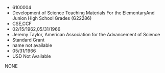 * 6100004
* Development of Science Teaching Materials For the ElementaryAnd Junion High School Grades (G22286)
* CSE,CCF
* 02/15/1962,05/31/1966
* Jeremy Taylor, American Association for the Advancement of Science
* Standard Grant
*   name not available
* 05/31/1966
* USD Not Available

NONE